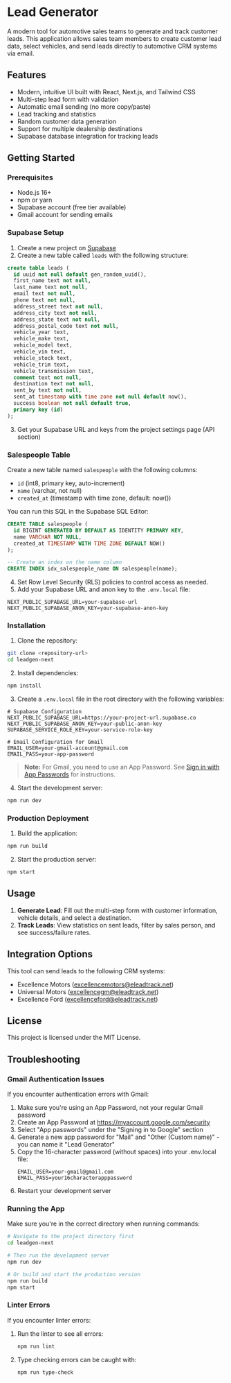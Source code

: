 # Lead Generator

A modern tool for automotive sales teams to generate and track customer leads. This application allows sales team members to create customer lead data, select vehicles, and send leads directly to automotive CRM systems via email.

## Features

- Modern, intuitive UI built with React, Next.js, and Tailwind CSS
- Multi-step lead form with validation
- Automatic email sending (no more copy/paste)
- Lead tracking and statistics
- Random customer data generation
- Support for multiple dealership destinations
- Supabase database integration for tracking leads

## Getting Started

### Prerequisites

- Node.js 16+
- npm or yarn
- Supabase account (free tier available)
- Gmail account for sending emails

### Supabase Setup

1. Create a new project on [Supabase](https://supabase.com/)
2. Create a new table called `leads` with the following structure:

```sql
create table leads (
  id uuid not null default gen_random_uuid(),
  first_name text not null,
  last_name text not null,
  email text not null,
  phone text not null,
  address_street text not null,
  address_city text not null,
  address_state text not null,
  address_postal_code text not null,
  vehicle_year text,
  vehicle_make text,
  vehicle_model text,
  vehicle_vin text,
  vehicle_stock text,
  vehicle_trim text,
  vehicle_transmission text,
  comment text not null,
  destination text not null,
  sent_by text not null,
  sent_at timestamp with time zone not null default now(),
  success boolean not null default true,
  primary key (id)
);
```

3. Get your Supabase URL and keys from the project settings page (API section)

### Salespeople Table

Create a new table named `salespeople` with the following columns:

- `id` (int8, primary key, auto-increment)
- `name` (varchar, not null)
- `created_at` (timestamp with time zone, default: now())

You can run this SQL in the Supabase SQL Editor:

```sql
CREATE TABLE salespeople (
  id BIGINT GENERATED BY DEFAULT AS IDENTITY PRIMARY KEY,
  name VARCHAR NOT NULL,
  created_at TIMESTAMP WITH TIME ZONE DEFAULT NOW()
);

-- Create an index on the name column
CREATE INDEX idx_salespeople_name ON salespeople(name);
```

4. Set Row Level Security (RLS) policies to control access as needed.
5. Add your Supabase URL and anon key to the `.env.local` file:

```
NEXT_PUBLIC_SUPABASE_URL=your-supabase-url
NEXT_PUBLIC_SUPABASE_ANON_KEY=your-supabase-anon-key
```

### Installation

1. Clone the repository:

```bash
git clone <repository-url>
cd leadgen-next
```

2. Install dependencies:

```bash
npm install
```

3. Create a `.env.local` file in the root directory with the following variables:

```
# Supabase Configuration
NEXT_PUBLIC_SUPABASE_URL=https://your-project-url.supabase.co
NEXT_PUBLIC_SUPABASE_ANON_KEY=your-public-anon-key
SUPABASE_SERVICE_ROLE_KEY=your-service-role-key

# Email Configuration for Gmail
EMAIL_USER=your-gmail-account@gmail.com
EMAIL_PASS=your-app-password
```

> **Note:** For Gmail, you need to use an App Password. See [Sign in with App Passwords](https://support.google.com/accounts/answer/185833) for instructions.

4. Start the development server:

```bash
npm run dev
```

### Production Deployment

1. Build the application:

```bash
npm run build
```

2. Start the production server:

```bash
npm start
```

## Usage

1. **Generate Lead**: Fill out the multi-step form with customer information, vehicle details, and select a destination.
2. **Track Leads**: View statistics on sent leads, filter by sales person, and see success/failure rates.

## Integration Options

This tool can send leads to the following CRM systems:

- Excellence Motors (excellencemotors@eleadtrack.net)
- Universal Motors (excellencegm@eleadtrack.net)
- Excellence Ford (excellenceford@eleadtrack.net)

## License

This project is licensed under the MIT License.

## Troubleshooting

### Gmail Authentication Issues

If you encounter authentication errors with Gmail:

1. Make sure you're using an App Password, not your regular Gmail password
2. Create an App Password at https://myaccount.google.com/security
3. Select "App passwords" under the "Signing in to Google" section
4. Generate a new app password for "Mail" and "Other (Custom name)" - you can name it "Lead Generator"
5. Copy the 16-character password (without spaces) into your .env.local file:
   ```
   EMAIL_USER=your-gmail@gmail.com
   EMAIL_PASS=your16characterapppassword
   ```
6. Restart your development server

### Running the App

Make sure you're in the correct directory when running commands:

```bash
# Navigate to the project directory first
cd leadgen-next

# Then run the development server
npm run dev

# Or build and start the production version
npm run build
npm start
```

### Linter Errors

If you encounter linter errors:

1. Run the linter to see all errors:

   ```bash
   npm run lint
   ```

2. Type checking errors can be caught with:
   ```bash
   npm run type-check
   ```
